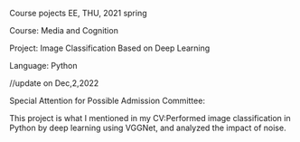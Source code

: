 Course pojects EE, THU, 2021 spring

Course: Media and Cognition

Project: Image Classification Based on Deep Learning

Language: Python


//update on Dec,2,2022

Special Attention for Possible Admission Committee:

This project is what I mentioned in my CV:Performed image classification in Python by deep learning using VGGNet, and analyzed the impact of noise.
